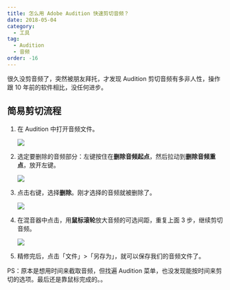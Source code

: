 ```yaml
---
title: 怎么用 Adobe Audition 快速剪切音频？
date: 2018-05-04
category:
  - 工具
tag:
  - Audition
  - 音频
order: -16
---
```


很久没剪音频了，突然被朋友拜托，才发现 Audition 剪切音频有多非人性，操作跟 10 年前的软件相比，没任何进步。

## 简易剪切流程

1. 在 Audition 中打开音频文件。

   ![](https://img.newzone.top/20180504152233.png?imageMogr2/format/webp)

2. 选定要删除的音频部分：左键按住在**删除音频起点**，然后拉动到**删除音频重点**，放开左键。

   ![](https://img.newzone.top/20180504151226.png?imageMogr2/format/webp)

3. 点击右键，选择**删除**。刚才选择的音频就被删除了。

   ![](https://img.newzone.top/20180504151306.png?imageMogr2/format/webp)

4. 在混音器中点击，用**鼠标滚轮**放大音频的可选间距，重复上面 3 步，继续剪切音频。

   ![](https://img.newzone.top/20180504151816.png?imageMogr2/format/webp)

5. 精修完后，点击「文件」>「另存为」，就可以保存我们的音频文件了。

PS：原本是想用时间来截取音频，但找遍 Audition 菜单，也没发现能按时间来剪切的选项。最后还是靠鼠标完成的。。
